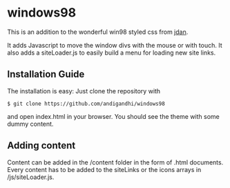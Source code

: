 # windows98 <image alt="" src="https://raw.githubusercontent.com/andigandhi/windows98/main/img/ico/TestIcon.png">

This is an addition to the wonderful win98 styled css from [jdan](https://github.com/jdan/98.css).

It adds Javascript to move the window divs with the mouse or with touch. It also adds a siteLoader.js to easily build a menu for loading new site links.


## Installation Guide

The installation is easy: Just clone the repository with 
```
$ git clone https://github.com/andigandhi/windows98
```
and open index.html in your browser. You should see the theme with some dummy content.


## Adding content

Content can be added in the /content folder in the form of .html documents.
Every content has to be added to the siteLinks or the icons arrays in /js/siteLoader.js.

